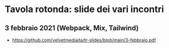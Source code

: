 # Tavola rotonda: slide dei vari incontri

## 3 febbraio 2021 (Webpack, Mix, Tailwind)
* https://github.com/velvetmediaita/tr-slides/blob/main/3-febbraio.pdf
